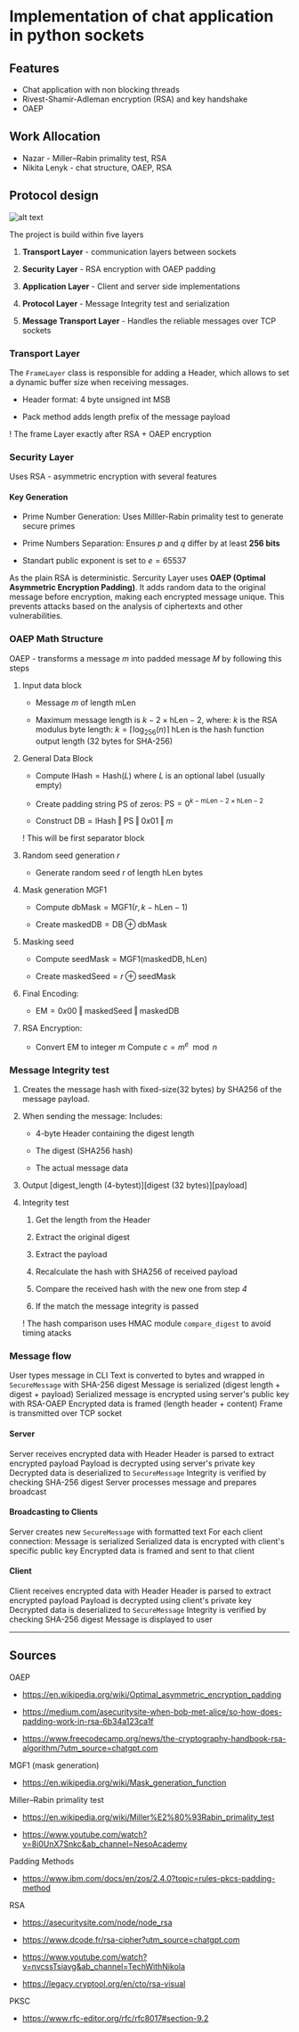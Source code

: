 # Implementation of chat application in python sockets

## Features

- Chat application with non blocking threads
- Rivest-Shamir-Adleman encryption (RSA) and key handshake
- OAEP

## Work Allocation

- Nazar - Miller–Rabin primality test, RSA
- Nikita Lenyk - chat structure, OAEP, RSA


## Protocol design
![alt text](<protocol_design.svg>)

The project is build within five layers

1. **Transport Layer** - communication layers between sockets

2. **Security Layer** - RSA encryption with OAEP padding

3. **Application Layer** - Client and server side implementations

4. **Protocol Layer** - Message Integrity test and serialization

5. **Message Transport Layer** - Handles the reliable messages over TCP sockets

### Transport Layer

The `FrameLayer` class is responsible for adding a Header, which allows to set a dynamic buffer size when receiving messages.

- Header format: 4 byte unsigned int MSB

- Pack method adds length prefix of the message payload

! The frame Layer exactly after RSA + OAEP encryption

### Security Layer

Uses RSA - asymmetric encryption with several features

#### Key Generation

- Prime Number Generation: Uses Milller-Rabin primality test to generate secure primes

- Prime Numbers Separation: Ensures $p$ and $q$ differ by at least **256 bits**

- Standart public exponent is set to $e = 65537$

As the plain RSA is deterministic. Sercurity Layer uses **OAEP (Optimal Asymmetric Encryption Padding)**. It adds random data to the original message before encryption, making each encrypted message unique. This prevents attacks based on the analysis of ciphertexts and other vulnerabilities.

### OAEP Math Structure

OAEP - transforms a message $m$ into padded message $M$ by following this steps

1. Input data block
    - Message $m$ of length $\text{mLen}$

    - Maximum message length is $k - 2\times\text{hLen} - 2$, where:
$k$ is the RSA modulus byte length: $k = \lceil\log_256(n)\rceil$
$\text{hLen}$ is the hash function output length (32 bytes for SHA-256)

2. General Data Block
    - Compute $\text{lHash} = \text{Hash}(L)$ where $L$ is an optional label (usually empty)

    - Create padding string $\text{PS}$ of zeros: $\text{PS} = 0^{k-\text{mLen}-2\times\text{hLen}-2}$

    - Construct $\text{DB} = \text{lHash} \mathbin\Vert \text{PS} \mathbin\Vert 0x01 \mathbin\Vert m$

    ! This will be first separator block

3. Random seed generation $r$
    - Generate random seed $r$ of length $\text{hLen}$ bytes

4. Mask generation MGF1
    - Compute $\text{dbMask} = \text{MGF1}(r, k-\text{hLen}-1)$

    - Create $\text{maskedDB} = \text{DB} \oplus \text{dbMask}$

5. Masking seed
    - Compute $\text{seedMask} = \text{MGF1}(\text{maskedDB}, \text{hLen})$

    - Create $\text{maskedSeed} = r \oplus \text{seedMask}$

6. Final Encoding:

    - $\text{EM} = 0x00 \mathbin\Vert \text{maskedSeed} \mathbin\Vert \text{maskedDB}$

7. RSA Encryption:

    - Convert $\text{EM}$ to integer $m$
    Compute $c = m^e \mod n$

### Message Integrity test

1. Creates the message hash with fixed-size(32 bytes) by SHA256 of the message payload.

2. When sending the message:
    Includes:

    - 4-byte Header containing the digest length

    - The digest (SHA256 hash)

    - The actual message data

3. Output [digest_length (4-bytest)][digest (32 bytes)][payload]


4. Integrity test

    1. Get the length from the Header

    2. Extract the original digest

    3. Extract the payload

    4. Recalculate the hash with SHA256 of received payload

    5. Compare the received hash with the new one from step *4*

    6. If the match the message integrity is passed

    ! The hash comparison uses HMAC module `compare_digest` to avoid timing atacks

### Message flow

User types message in CLI
Text is converted to bytes and wrapped in `SecureMessage` with SHA-256 digest
Message is serialized (digest length + digest + payload)
Serialized message is encrypted using server's public key with RSA-OAEP
Encrypted data is framed (length header + content)
Frame is transmitted over TCP socket

#### Server

Server receives encrypted data with Header
Header is parsed to extract encrypted payload
Payload is decrypted using server's private key
Decrypted data is deserialized to `SecureMessage`
Integrity is verified by checking SHA-256 digest
Server processes message and prepares broadcast

#### Broadcasting to Clients

Server creates new `SecureMessage` with formatted text
For each client connection:
Message is serialized
Serialized data is encrypted with client's specific public key
Encrypted data is framed and sent to that client

#### Client

Client receives encrypted data with Header
Header is parsed to extract encrypted payload
Payload is decrypted using client's private key
Decrypted data is deserialized to `SecureMessage`
Integrity is verified by checking SHA-256 digest
Message is displayed to user

---

## Sources

OAEP
- https://en.wikipedia.org/wiki/Optimal_asymmetric_encryption_padding

- https://medium.com/asecuritysite-when-bob-met-alice/so-how-does-padding-work-in-rsa-6b34a123ca1f

- https://www.freecodecamp.org/news/the-cryptography-handbook-rsa-algorithm/?utm_source=chatgpt.com

MGF1 (mask generation)
- https://en.wikipedia.org/wiki/Mask_generation_function

Miller–Rabin primality test
- https://en.wikipedia.org/wiki/Miller%E2%80%93Rabin_primality_test

- https://www.youtube.com/watch?v=8i0UnX7Snkc&ab_channel=NesoAcademy

Padding Methods
- https://www.ibm.com/docs/en/zos/2.4.0?topic=rules-pkcs-padding-method

RSA
- https://asecuritysite.com/node/node_rsa

- https://www.dcode.fr/rsa-cipher?utm_source=chatgpt.com

- https://www.youtube.com/watch?v=nvcssTsiavg&ab_channel=TechWithNikola

- https://legacy.cryptool.org/en/cto/rsa-visual

PKSC
- https://www.rfc-editor.org/rfc/rfc8017#section-9.2